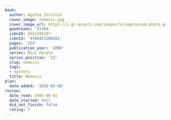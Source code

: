 ```yaml
---
book:
  author: Agatha Christie
  cover_image: nemesis.jpg
  cover_image_url: https://i.gr-assets.com/images/S/compressed.photo.goodreads.com/books/1389760569l/31304.jpg
  goodreads: '31304'
  isbn10: 0451200187
  isbn13: '9780451200181'
  pages: '224'
  publication_year: '2000'
  series: Miss Marple
  series_position: '12'
  slug: nemesis
  tags:
  - mystery
  title: Nemesis
plan:
  date_added: '2016-05-08'
review:
  date_read: 2005-06-01
  date_started: null
  did_not_finish: false
  rating: 3
---
```

